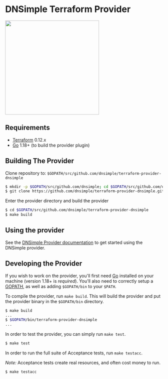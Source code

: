 DNSimple Terraform Provider
===========================

<img src="https://upload.wikimedia.org/wikipedia/commons/thumb/0/04/Terraform_Logo.svg/512px-Terraform_Logo.svg.png" width="300px">


Requirements
------------

- [Terraform](https://www.terraform.io/downloads.html) 0.12.x
- [Go](https://golang.org/doc/install) 1.18+ (to build the provider plugin)

Building The Provider
---------------------

Clone repository to: `$GOPATH/src/github.com/dnsimple/terraform-provider-dnsimple`

```sh
$ mkdir -p $GOPATH/src/github.com/dnsimple; cd $GOPATH/src/github.com/dnsimple
$ git clone https://github.com/dnsimple/terraform-provider-dnsimple.git
```

Enter the provider directory and build the provider

```sh
$ cd $GOPATH/src/github.com/dnsimple/terraform-provider-dnsimple
$ make build
```

Using the provider
----------------------

See the [DNSimple Provider documentation](https://www.terraform.io/docs/providers/dnsimple/index.html) to get started using the DNSimple provider.

Developing the Provider
---------------------------

If you wish to work on the provider, you'll first need [Go](http://www.golang.org) installed on your machine (version 1.18+ is *required*). You'll also need to correctly setup a [GOPATH](http://golang.org/doc/code.html#GOPATH), as well as adding `$GOPATH/bin` to your `$PATH`.

To compile the provider, run `make build`. This will build the provider and put the provider binary in the `$GOPATH/bin` directory.

```sh
$ make build
...
$ $GOPATH/bin/terraform-provider-dnsimple
...
```

In order to test the provider, you can simply run `make test`.

```sh
$ make test
```

In order to run the full suite of Acceptance tests, run `make testacc`.

*Note:* Acceptance tests create real resources, and often cost money to run.

```sh
$ make testacc
```
